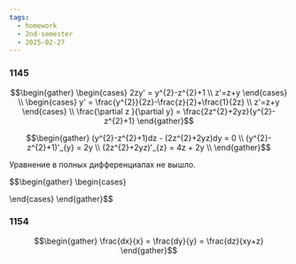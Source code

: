 ```yaml
---
tags:
  - homework
  - 2nd-semester
  - 2025-02-27
---
```


### 1145

$$\begin{gather}
\begin{cases}
2zy' = y^{2}-z^{2}+1 \\
z'=z+y
\end{cases} \\
\begin{cases}
y' = \frac{y^{2}}{2z}-\frac{z}{2}+\frac{1}{2z} \\
z'=z+y
\end{cases} \\
\frac{\partial z }{\partial y} = \frac{2z^{2}+2yz}{y^{2}-z^{2}+1}
\end{gather}$$

$$\begin{gather}
(y^{2}-z^{2}+1)dz - (2z^{2}+2yz)dy = 0 \\
(y^{2}-z^{2}+1)'_{y} = 2y \\
(2z^{2}+2yz)'_{z} = 4z + 2y \\
\end{gather}$$

Уравнение в полных дифференциалах не вышло.

$$\begin{gather}
\begin{cases}

\end{cases}
\end{gather}$$

### 1154

$$\begin{gather}
\frac{dx}{x} = \frac{dy}{y} = \frac{dz}{xy+z}
\end{gather}$$